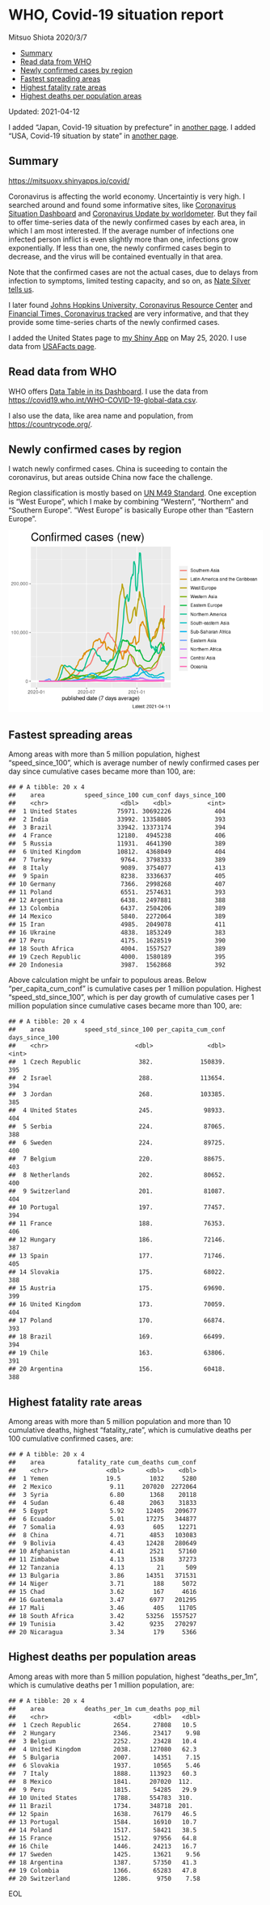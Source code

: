 WHO, Covid-19 situation report
================
Mitsuo Shiota
2020/3/7

-   [Summary](#summary)
-   [Read data from WHO](#read-data-from-who)
-   [Newly confirmed cases by region](#newly-confirmed-cases-by-region)
-   [Fastest spreading areas](#fastest-spreading-areas)
-   [Highest fatality rate areas](#highest-fatality-rate-areas)
-   [Highest deaths per population
    areas](#highest-deaths-per-population-areas)

Updated: 2021-04-12

I added “Japan, Covid-19 situation by prefecture” in [another
page](Japan.md). I added “USA, Covid-19 situation by state” in [another
page](USA.md).

## Summary

<https://mitsuoxv.shinyapps.io/covid/>

Coronavirus is affecting the world economy. Uncertaintiy is very high. I
searched around and found some informative sites, like [Coronavirus
Situation
Dashboard](https://who.maps.arcgis.com/apps/opsdashboard/index.html#/c88e37cfc43b4ed3baf977d77e4a0667)
and [Coronavirus Update by
worldometer](https://www.worldometers.info/coronavirus/). But they fail
to offer time-series data of the newly confirmed cases by each area, in
which I am most interested. If the average number of infections one
infected person inflict is even slightly more than one, infections grow
exponentially. If less than one, the newly confirmed cases begin to
decrease, and the virus will be contained eventually in that area.

Note that the confirmed cases are not the actual cases, due to delays
from infection to symptoms, limited testing capacity, and so on, as
[Nate Silver tells
us](https://fivethirtyeight.com/features/coronavirus-case-counts-are-meaningless/).

I later found [Johns Hopkins University, Coronavirus Resource
Center](https://coronavirus.jhu.edu/) and [Financial Times, Coronavirus
tracked](https://www.ft.com/content/a26fbf7e-48f8-11ea-aeb3-955839e06441)
are very informative, and that they provide some time-series charts of
the newly confirmed cases.

I added the United States page to [my Shiny
App](https://mitsuoxv.shinyapps.io/covid/) on May 25, 2020. I use data
from [USAFacts
page](https://usafacts.org/visualizations/coronavirus-covid-19-spread-map/).

## Read data from WHO

WHO offers [Data Table in its Dashboard](https://covid19.who.int/table).
I use the data from
<https://covid19.who.int/WHO-COVID-19-global-data.csv>.

I also use the data, like area name and population, from
<https://countrycode.org/>.

## Newly confirmed cases by region

I watch newly confirmed cases. China is suceeding to contain the
coronavirus, but areas outside China now face the challenge.

Region classification is mostly based on [UN M49
Standard](https://unstats.un.org/unsd/methodology/m49/). One exception
is “West Europe”, which I make by combining “Western”, “Northern” and
“Southern Europe”. “West Europe” is basically Europe other than “Eastern
Europe”.

![](README_files/figure-gfm/chart-1.png)<!-- -->

## Fastest spreading areas

Among areas with more than 5 million population, highest
“speed\_since\_100”, which is average number of newly confirmed cases
per day since cumulative cases became more than 100, are:

    ## # A tibble: 20 x 4
    ##    area           speed_since_100 cum_conf days_since_100
    ##    <chr>                    <dbl>    <dbl>          <int>
    ##  1 United States           75971. 30692226            404
    ##  2 India                   33992. 13358805            393
    ##  3 Brazil                  33942. 13373174            394
    ##  4 France                  12180.  4945238            406
    ##  5 Russia                  11931.  4641390            389
    ##  6 United Kingdom          10812.  4368049            404
    ##  7 Turkey                   9764.  3798333            389
    ##  8 Italy                    9089.  3754077            413
    ##  9 Spain                    8238.  3336637            405
    ## 10 Germany                  7366.  2998268            407
    ## 11 Poland                   6551.  2574631            393
    ## 12 Argentina                6438.  2497881            388
    ## 13 Colombia                 6437.  2504206            389
    ## 14 Mexico                   5840.  2272064            389
    ## 15 Iran                     4985.  2049078            411
    ## 16 Ukraine                  4838.  1853249            383
    ## 17 Peru                     4175.  1628519            390
    ## 18 South Africa             4004.  1557527            389
    ## 19 Czech Republic           4000.  1580189            395
    ## 20 Indonesia                3987.  1562868            392

Above calculation might be unfair to populous areas. Below
“per\_capita\_cum\_conf” is cumulative cases per 1 million population.
Highest “speed\_std\_since\_100”, which is per day growth of cumulative
cases per 1 million population since cumulative cases became more than
100, are:

    ## # A tibble: 20 x 4
    ##    area           speed_std_since_100 per_capita_cum_conf days_since_100
    ##    <chr>                        <dbl>               <dbl>          <int>
    ##  1 Czech Republic                382.             150839.            395
    ##  2 Israel                        288.             113654.            394
    ##  3 Jordan                        268.             103385.            385
    ##  4 United States                 245.              98933.            404
    ##  5 Serbia                        224.              87065.            388
    ##  6 Sweden                        224.              89725.            400
    ##  7 Belgium                       220.              88675.            403
    ##  8 Netherlands                   202.              80652.            400
    ##  9 Switzerland                   201.              81087.            404
    ## 10 Portugal                      197.              77457.            394
    ## 11 France                        188.              76353.            406
    ## 12 Hungary                       186.              72146.            387
    ## 13 Spain                         177.              71746.            405
    ## 14 Slovakia                      175.              68022.            388
    ## 15 Austria                       175.              69690.            399
    ## 16 United Kingdom                173.              70059.            404
    ## 17 Poland                        170.              66874.            393
    ## 18 Brazil                        169.              66499.            394
    ## 19 Chile                         163.              63806.            391
    ## 20 Argentina                     156.              60418.            388

## Highest fatality rate areas

Among areas with more than 5 million population and more than 10
cumulative deaths, highest “fatality\_rate”, which is cumulative deaths
per 100 cumulative confirmed cases, are:

    ## # A tibble: 20 x 4
    ##    area         fatality_rate cum_deaths cum_conf
    ##    <chr>                <dbl>      <dbl>    <dbl>
    ##  1 Yemen                19.5        1032     5280
    ##  2 Mexico                9.11     207020  2272064
    ##  3 Syria                 6.80       1368    20118
    ##  4 Sudan                 6.48       2063    31833
    ##  5 Egypt                 5.92      12405   209677
    ##  6 Ecuador               5.01      17275   344877
    ##  7 Somalia               4.93        605    12271
    ##  8 China                 4.71       4853   103083
    ##  9 Bolivia               4.43      12428   280649
    ## 10 Afghanistan           4.41       2521    57160
    ## 11 Zimbabwe              4.13       1538    37273
    ## 12 Tanzania              4.13         21      509
    ## 13 Bulgaria              3.86      14351   371531
    ## 14 Niger                 3.71        188     5072
    ## 15 Chad                  3.62        167     4616
    ## 16 Guatemala             3.47       6977   201295
    ## 17 Mali                  3.46        405    11705
    ## 18 South Africa          3.42      53256  1557527
    ## 19 Tunisia               3.42       9235   270297
    ## 20 Nicaragua             3.34        179     5366

## Highest deaths per population areas

Among areas with more than 5 million population, highest
“deaths\_per\_1m”, which is cumulative deaths per 1 million population,
are:

    ## # A tibble: 20 x 4
    ##    area           deaths_per_1m cum_deaths pop_mil
    ##    <chr>                  <dbl>      <dbl>   <dbl>
    ##  1 Czech Republic         2654.      27808   10.5 
    ##  2 Hungary                2346.      23417    9.98
    ##  3 Belgium                2252.      23428   10.4 
    ##  4 United Kingdom         2038.     127080   62.3 
    ##  5 Bulgaria               2007.      14351    7.15
    ##  6 Slovakia               1937.      10565    5.46
    ##  7 Italy                  1888.     113923   60.3 
    ##  8 Mexico                 1841.     207020  112.  
    ##  9 Peru                   1815.      54285   29.9 
    ## 10 United States          1788.     554783  310.  
    ## 11 Brazil                 1734.     348718  201.  
    ## 12 Spain                  1638.      76179   46.5 
    ## 13 Portugal               1584.      16910   10.7 
    ## 14 Poland                 1517.      58421   38.5 
    ## 15 France                 1512.      97956   64.8 
    ## 16 Chile                  1446.      24213   16.7 
    ## 17 Sweden                 1425.      13621    9.56
    ## 18 Argentina              1387.      57350   41.3 
    ## 19 Colombia               1366.      65283   47.8 
    ## 20 Switzerland            1286.       9750    7.58

EOL
